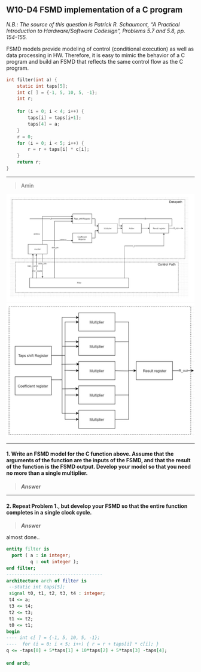 ## W10-D4 FSMD implementation of a C program
 
*N.B.: The source of this question is Patrick R. Schaumont, “A Practical Introduction to Hardware/Software Codesign“, Problems 5.7 and 5.8, pp. 154-155.*


FSMD models provide modeling of control (conditional execution) as well as data processing in HW. Therefore, it is easy to mimic the behavior of a C program and build an FSMD that reflects the same control flow as the C program.

```C
int filter(int a) {
    static int taps[5];
    int c[ ] = {-1, 5, 10, 5, -1};
    int r;

    for (i = 0; i < 4; i++) {
        taps[i] = taps[i+1];
        taps[4] = a;
    }
    r = 0;
    for (i = 0; i < 5; i++) {
        r = r + taps[i] * c[i];
    }
    return r;
}
```

----


> Amin

<img src="/Resources/images/w10d4-1.png" alt="drawing" width="900"/>

<img src="/Resources/images/w10d4-2.png" alt="drawing" width="600"/>



---

#### 1. Write an FSMD model for the C function above. Assume that the arguments of the function are the inputs of the FSMD, and that the result of the function is the FSMD output. Develop your model so that you need no more than a single multiplier.

>***Answer***



-----

#### 2. Repeat Problem 1., but develop your FSMD so that the entire function completes in a single clock cycle.

>***Answer***

almost done..


```vhdl
entity filter is
  port ( a : in integer;
         q : out integer );
end filter;
------------------------------------
architecture arch of filter is
 --static int taps[5];
 signal t0, t1, t2, t3, t4 : integer;
 t4 <= a;
 t3 <= t4;
 t2 <= t3;
 t1 <= t2;
 t0 <= t1;
begin
---- int c[ ] = {-1, 5, 10, 5, -1};
----  for (i = 0; i < 5; i++) { r = r + taps[i] * c[i]; }
q <= -taps[0] + 5*taps[1] + 10*taps[2] + 5*taps[3] -taps[4];

end arch;
```
